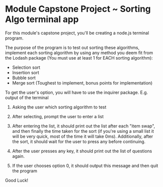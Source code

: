 # Module Capstone Project ~ Sorting Algo terminal app

For this module's capstone project, you'll be creating a node.js terminal program.

The purpose of the program is to test out sorting these algorithms, implement each sorting algorithm by using any method you deem fit from the Lodash package (You must use at least 1 for EACH sorting algorithm):

* Selection sort
* Insertion sort
* Bubble sort
* Merge sort (Toughest to implement, bonus points for implementation)
  
To get the user's option, you will have to use the inquirer package.
E.g. output of the terminal

1) Asking the user which sorting algorithm to test

2) After selecting, prompt the user to enter a list

3) After entering the list, it should print out the list after each "item swap", and then finally the time taken for the sort (if you're using a small list it will be very quick, most of the time it will take 0ms). Additionally, after the sort, it should wait for the user to press any before continuing.

4) After the user presses any key, it should print out the list of questions again.

5) If the user chooses option 0, it should output this message and then quit the program

Good Luck!
